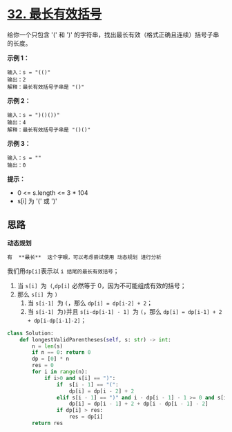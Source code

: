 # [32. 最长有效括号](https://leetcode.cn/problems/longest-valid-parentheses/)

给你一个只包含 '(' 和 ')' 的字符串，找出最长有效（格式正确且连续）括号子串的长度。

 

**示例 1：**

```
输入：s = "(()"
输出：2
解释：最长有效括号子串是 "()"
```

**示例 2：**

```
输入：s = ")()())"
输出：4
解释：最长有效括号子串是 "()()"
```

**示例 3：**

```
输入：s = ""
输出：0
```

**提示：**

- 0 <= s.length <= 3 * 104
- s[i] 为 '(' 或 ')'



## 思路

**动态规划**

```
有  **最长**  这个字眼，可以考虑尝试使用 动态规划 进行分析
```

我们用` dp[i] `表示以 `i 结尾的最长有效括号`；

1. 当 `s[i] `为` (`,`dp[i]` 必然等于 0，因为不可能组成有效的括号；
2. 那么 `s[i] `为 `)`
   1. 当 `s[i-1] `为 `(`，那么 `dp[i] = dp[i-2] + 2`；
   2. 当 `s[i-1] `为` ) `并且 `s[i-dp[i-1] - 1] `为 `(`，那么 `dp[i] = dp[i-1] + 2 + dp[i-dp[i-1]-2]`；

```python
class Solution:
    def longestValidParentheses(self, s: str) -> int:
        n = len(s)
        if n == 0: return 0
        dp = [0] * n
        res = 0
        for i in range(n):
            if i>0 and s[i] == ")":
                if  s[i - 1] == "(":
                    dp[i] = dp[i - 2] + 2
                elif s[i - 1] == ")" and i - dp[i - 1] - 1 >= 0 and s[i - dp[i - 1] - 1] == "(":
                    dp[i] = dp[i - 1] + 2 + dp[i - dp[i - 1] - 2]
                if dp[i] > res:
                    res = dp[i]
        return res

```

